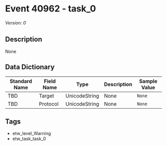 # Event 40962 - task_0
###### Version: 0

## Description
None

## Data Dictionary
|Standard Name|Field Name|Type|Description|Sample Value|
|---|---|---|---|---|
|TBD|Target|UnicodeString|None|`None`|
|TBD|Protocol|UnicodeString|None|`None`|

## Tags
* etw_level_Warning
* etw_task_task_0